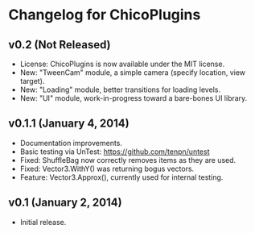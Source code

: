 Changelog for ChicoPlugins
====

v0.2 (Not Released)
----

* License: ChicoPlugins is now available under the MIT license.
* New: "TweenCam" module, a simple camera (specify location, view target).
* New: "Loading" module, better transitions for loading levels.
* New: "UI" module, work-in-progress toward a bare-bones UI library.


v0.1.1 (January 4, 2014)
----

* Documentation improvements.
* Basic testing via UnTest: https://github.com/tenpn/untest
* Fixed: ShuffleBag now correctly removes items as they are used.
* Fixed: Vector3.WithY() was returning bogus vectors.
* Feature: Vector3.Approx(), currently used for internal testing.


v0.1 (January 2, 2014)
----

* Initial release.
